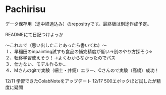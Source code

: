 # Pachirisu
データ保存用（途中経過込み）のrepositryです。最終版は別途作成予定。

READMEにて日記つけよっか

〜これまで（思い出したことあったら書いてね）〜  
１、早稲田のinpainting試すも食品の補完精度が低い→別のやり方探そう⭐︎  
２、転移学習使えそう！→よくわからなかったのでパス  
３、仕方ない、モデル作るか…  
４、Mさんのgitで実験（細土・井銅）エラー、Cさんので実験（高橋）成功！  

12/11 学習できたColabNoteをアップデート
12/17 500エポックほど試したが精度に疑問

